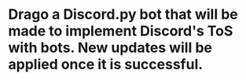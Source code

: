 # Drago a Discord.py bot that will be made to implement Discord's ToS with bots. New updates will be applied once it is successful.
